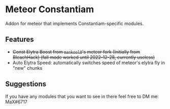 # Meteor Constantiam

Addon for meteor that implements Constantiam-specific modules.

## Features

- ~~Const Elytra Boost from `mankool0`'s meteor fork (Initially from BleachHack) (fall mode worked until 2022-12-28, currently useless)~~
- Auto Elytra Speed: automatically switches speed of meteor's elytra fly in "new" chunks

## Suggestions

If you have any modules that you want to see in there feel free to DM me: MaX#6717
